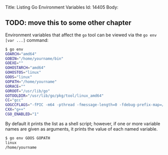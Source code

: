 Title: Listing Go Environment Variables
Id: 14405
Body:
## TODO: move this to some other chapter

Environment variables that affect the `go` tool can be viewed via the `go env [var ...]` command:

```bash
$ go env
GOARCH="amd64"
GOBIN="/home/yourname/bin"
GOEXE=""
GOHOSTARCH="amd64"
GOHOSTOS="linux"
GOOS="linux"
GOPATH="/home/yourname"
GORACE=""
GOROOT="/usr/lib/go"
GOTOOLDIR="/usr/lib/go/pkg/tool/linux_amd64"
CC="gcc"
GOGCCFLAGS="-fPIC -m64 -pthread -fmessage-length=0 -fdebug-prefix-map=/tmp/go-build059426571=/tmp/go-build -gno-record-gcc-switches"
CXX="g++"
CGO_ENABLED="1"
```

By default it prints the list as a shell script; however, if one or more variable names are given as arguments, it prints the value of each named variable.

```bash
$ go env GOOS GOPATH
linux
/home/yourname
```

